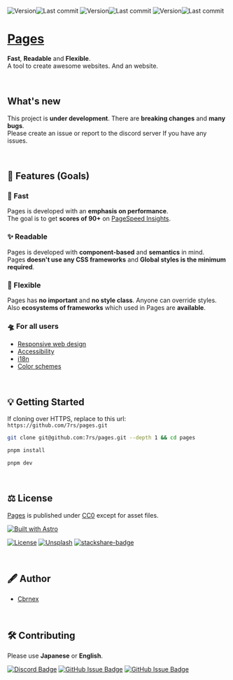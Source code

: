 [main-version]: https://img.shields.io/github/package-json/v/7rs/pages/main?style=flat-square&label=main&labelColor=000&color=blue
[main-modified]: https://flat.badgen.net/github/last-commit/7rs/pages/main?label&color=purple
[pre-version]: https://img.shields.io/github/package-json/v/7rs/pages/pre?style=flat-square&label=pre&labelColor=000&color=blue
[pre-modified]: https://flat.badgen.net/github/last-commit/7rs/pages/pre?label&color=purple
[dev-version]: https://img.shields.io/github/package-json/v/7rs/pages/dev?style=flat-square&label=dev&labelColor=000&color=blue
[dev-modified]: https://flat.badgen.net/github/last-commit/7rs/pages/dev?label&color=purple

<!--
<picture>
  <source srcset=".github/assets/banner.avif" />
  <source srcset=".github/assets/banner.webp" />
  <img src=".github/assets/banner.jpg" alt="banner" />
</picture>
-->

![Version][main-version]![Last commit][main-modified]
![Version][pre-version]![Last commit][pre-modified]
![Version][dev-version]![Last commit][dev-modified]  

# [Pages](https://7rs.dev/)  

  **Fast**, **Readable** and **Flexible**.  
  A tool to create awesome websites. And an website.  

<br />

## What's new  

  This project is **under development**.
  There are **breaking changes** and **many bugs**.  
  Please create an issue or report to the discord server If you have any issues.

<br />

[pagespeed-insights]: https://pagespeed.web.dev/

## 🎁 Features (Goals)  

### 🚀 Fast  

  Pages is developed with an **emphasis on performance**.  
  The goal is to get **scores of 90+** on [PageSpeed Insights][pagespeed-insights].  

### ✨ Readable  

  Pages is developed with **component-based** and **semantics** in mind.  
  Pages **doesn't use any CSS frameworks** and **Global styles is the minimum required**.  

### 🐣 Flexible  

  Pages has **no important** and **no style class**. Anyone can override styles.  
  Also **ecosystems of frameworks** which used in Pages are **available**.  

### 🛸 For all users  

<!--  -->
- [Responsive web design](https://developer.mozilla.org/docs/Learn/CSS/CSS_layout/Responsive_Design)
- [Accessibility](https://developer.mozilla.org/docs/Learn/Accessibility/What_is_accessibility)
- [i18n](https://en.wikipedia.org/wiki/Internationalization_and_localization)
- [Color schemes](https://en.wikipedia.org/wiki/Light-on-dark_color_scheme)
<!--  -->

<br />

## 💡 Getting Started  

  If cloning over HTTPS, replace to this url:
  `https://github.com/7rs/pages.git`  

  ```sh
  git clone git@github.com:7rs/pages.git --depth 1 && cd pages
  ```  

  ```sh
  pnpm install
  ```  

  ```sh
  pnpm dev  
  ```  

[astro-badge]: https://astro.badg.es/v2/built-with-astro/large.svg
[unsplash-badge]: https://img.shields.io/badge/Unsplash-black?style=for-the-badge&logo=unsplash
[cc0]: https://creativecommons.org/publicdomain/zero/1.0/
[stackshare-badge]: https://img.shields.io/badge/stackshare-0690FA?style=for-the-badge&logo=stackshare&logoColor=white
[license-badge]: https://img.shields.io/badge/license-black?style=for-the-badge

<br />

## ⚖️ License  

  [Pages](https://github.com/7rs/pages) is published under [CC0][cc0] except for asset files.  

  [![Built with Astro][astro-badge]](https://astro.build/)

  [![License][license-badge]](https://github.com/7rs/pages/blob/main/LICENSE)
  [![Unsplash][unsplash-badge]](https://unsplash.com/license)
  [![stackshare-badge][stackshare-badge]](https://stackshare.io/7rs/pages)

<br />

## ️🖋️ Author  

<!--  -->
- [Cbrnex](https://github.com/7rs)  
<!--  -->

<br />

## 🛠️ Contributing  

  Please use **Japanese** or **English**.  

  [![Discord Badge](https://img.shields.io/badge/Discord-5865F2?style=for-the-badge&logo=discord&logoColor=white)](https://7rs.dev/d)
  [![GitHub Issue Badge](https://img.shields.io/badge/issue-black?style=for-the-badge&logo=github)](https://github.com/7rs/pages/issues)
  [![GitHub Issue Badge](https://img.shields.io/badge/discussions-black?style=for-the-badge&logo=github)](https://github.com/7rs/pages/discussions)
